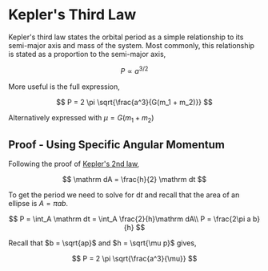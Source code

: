 #  Kepler's Third Law

Kepler's third law states the orbital period as a simple relationship to its semi-major axis and mass of the system. Most commonly, this relationship is stated as a proportion to the semi-major axis,

$$
P \propto a^{3/2}
$$

More useful is the full expression,

$$
P = 2 \pi \sqrt{\frac{a^3}{G(m_1 + m_2)}}
$$

Alternatively expressed with $\mu = G(m_1 + m_2)$

## Proof - Using Specific Angular Momentum

Following the proof of [Kepler's 2nd law](Keplers_Second_Law),

$$
\mathrm dA = \frac{h}{2} \mathrm dt
$$

To get the period we need to solve for $\mathrm dt$ and recall that the area of an ellipse is $A = \pi a b$.

$$
P = \int_A \mathrm dt = \int_A \frac{2}{h}\mathrm dA\\
P = \frac{2\pi a b}{h}
$$

Recall that $b = \sqrt{ap}$ and $h = \sqrt{\mu p}$ gives,

$$
P = 2 \pi \sqrt{\frac{a^3}{\mu}}
$$